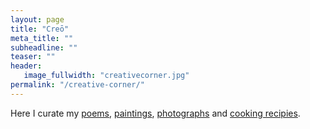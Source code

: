 ```yaml
---
layout: page
title: "Creō"
meta_title: ""
subheadline: ""
teaser: ""
header:
   image_fullwidth: "creativecorner.jpg"
permalink: "/creative-corner/"
---
```


Here I curate my [poems](/creative-corner/the-night-is-long/), [paintings](/creative-corner/art-n-craft/), [photographs](/creative-corner/photography/) and [cooking recipies](/creative-corner/recipes/).